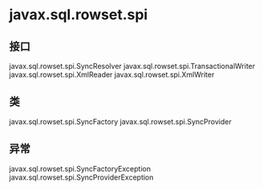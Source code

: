 # javax.sql.rowset.spi

## 接口

javax.sql.rowset.spi.SyncResolver
javax.sql.rowset.spi.TransactionalWriter
javax.sql.rowset.spi.XmlReader
javax.sql.rowset.spi.XmlWriter

## 类

javax.sql.rowset.spi.SyncFactory
javax.sql.rowset.spi.SyncProvider

## 异常

javax.sql.rowset.spi.SyncFactoryException
javax.sql.rowset.spi.SyncProviderException




